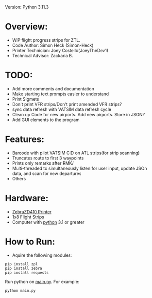 Version: Python 3.11.3
# Overview:
  * WIP flight progress strips for ZTL.
  * Code Author: Simon Heck (Simon-Heck)
  * Printer Technician: Joey Costello(JoeyTheDev1)
  * Technical Advisor: Zackaria B.

# TODO:
  * Add more comments and documentation
  * Make starting text prompts easier to understand
  * Print Sigmets
  * Don't print VFR strips/Don't print amended VFR strips?
  * sync data refresh with VATSIM data refresh cycle
  * Clean up Code for new airports. Add new airports. Store in JSON?
  * Add GUI elements to the program

# Features:
  * Barcode with pilot VATSIM CID on ATL strips(for strip scanning)
  * Truncates route to first 3 waypoints
  * Prints only remarks after RMK/
  * Multi-threaded to simultaneously listen for user input, update JSOn data, and scan for new departures
  * Others


# Hardware:
  * [ZebraZD410 Printer](https://www.zebra.com/us/en/products/spec-sheets/printers/desktop/zd410.html)
  * [1x8 Flight Strips](https://bocathermal.txdesign.com/thermal-general-admission-ticket/details/boca-flight-strip-1-x-8/)
  * Computer with [python](https://www.python.org/downloads/) 3.1 or greater
# How to Run:
  * Aquire the following modules:
    
```
pip install zpl
pip install zebra
pip install requests
```
Run python on [main.py](src/main.py). For example:
```
python main.py
```
  
